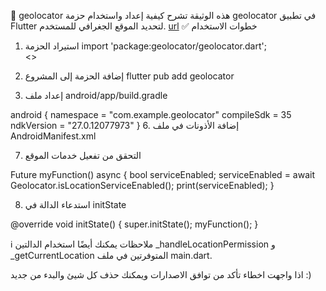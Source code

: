📍 geolocator
هذه الوثيقة تشرح كيفية إعداد واستخدام حزمة geolocator في تطبيق Flutter لتحديد الموقع الجغرافي للمستخدم.
[url](https://pub.dev/packages/geolocator)
✅ خطوات الاستخدام
1. استيراد الحزمة
import 'package:geolocator/geolocator.dart';
<br><>
3. إضافة الحزمة إلى المشروع
flutter pub add geolocator


5. إعداد ملف android/app/build.gradle


android {
    namespace = "com.example.geolocator"
    compileSdk = 35
    ndkVersion = "27.0.12077973"
}
6. إضافة الأذونات في ملف AndroidManifest.xml





<uses-permission android:name="android.permission.ACCESS_FINE_LOCATION" />
<uses-permission android:name="android.permission.ACCESS_COARSE_LOCATION" />


7. التحقق من تفعيل خدمات الموقع




Future<void> myFunction() async {
  bool serviceEnabled;
  serviceEnabled = await Geolocator.isLocationServiceEnabled();
  print(serviceEnabled);
}



8. استدعاء الدالة في initState


@override
void initState() {
  super.initState();
  myFunction();
}


ℹ️ ملاحظات
يمكنك أيضًا استخدام الدالتين _handleLocationPermission و _getCurrentLocation المتوفرتين في ملف main.dart.




اذا واجهت اخطاء تأكد من توافق الاصدارات ويمكنك حذف كل شيئ والبدء من جديد  :)

